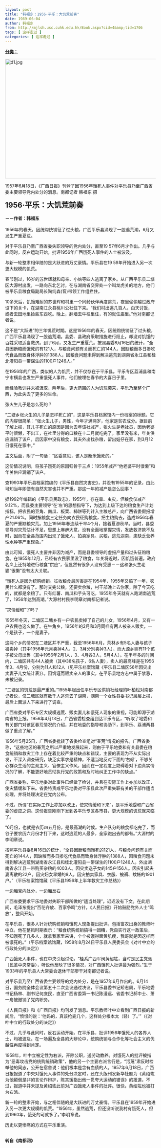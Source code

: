 ```yaml
---
layout: post
title: "韩福东：1956·平乐：大饥荒前奏"
date: 1989-06-04
author: 韩福东
from: http://mjlsh.usc.cuhk.edu.hk/Book.aspx?cid=4&amp;tid=1706
tags: [ 这样走过 ]
categories: [ 这样走过 ]
---
```


<div style="margin: 15px 10px 10px 0px;">
<div>
<span id="ctl00_ContentPlaceHolder1_chapter1_SubjectLabel" style="font-weight:bold;text-decoration:underline;">
   分类：
  </span>
</div>
<p>
<img align="top" alt="d1.jpg" border="0" height="391" src="https://i.imgur.com/2o5xQNC.jpg" width="590"/>
</p>
<p>
  1957年6月18日，《广西日报》刊登了因1956年饿死人事件对平乐县乃至广西省委主要领导党内处分的消息。南都记者 韩福东 摄
 </p>
<p>
<strong>
<font size="5">
    1956·平乐：大饥荒前奏
    <br/>
</font>
<br/>
   －－作者：韩福东
   <br/>
</strong>
<br/>
  1956年的春天，因统购统销征了过头粮，广西平乐县涌现了一股逃荒潮，6月又发生严重夏荒。
 </p>
<p>
  对于平乐县乃至广西省委失职领导的党内处分，直至19 57年6月才作出。几乎与此同时，反右运动开始，批评1956年广西饿死人事件的人士被波及。
 </p>
<p>
  与新一轮整肃相伴随的是大跃进的万丈豪情。平乐县在19 59年开始进入另一次更大规模的饥荒。
 </p>
<p>
  春节刚过，16岁的苏世辉就和母亲、小姑等四人逃离了家乡。从广西平乐县二塘区大源村出发，一路向东北乞讨，在与湖南省交界处一个叫龙虎关的地方，他们被平乐县粮食局副局长陶纯森(音)带领工作组拦住。
 </p>
<p>
  10多天后，饥饿难耐的苏世辉和村里一个同龄伙伴再度逃荒，夜里偷偷越过政府设下的关卡，在湖南江永县桃川公社住下来。“我们村出逃几百人。白天讨饭，或者去田地里捡些东西吃。晚上，翻墙去牛栏里住，有的就住庙里。”他对南都记者说。
 </p>
<p>
  这不是“大跃进”的三年饥荒时期。这是1956年的春天，因统购统销征了过头粮，广西平乐县涌现了一股逃荒潮。县委、县政府采取措施进行阻止，却没对饥馑的百姓采取适当救济。到了6月，又发生严重夏荒。按照县委8月16日的统计，“全县因断粮而饿死的有121人，与粮食问题有关而死亡的144人，因缺粮而多日掺吃代食品而致身体浮肿的1388人，因粮食问题未得到解决逃荒到湖南省永江县和桂北灌阳县一带谋生的1100户1246人。”
 </p>
<p>
  在1956年的广西，类似的人为饥荒，并不仅存在于平乐县。平乐专区荔浦县和南宁市横县也发生严重饿死人事件，他们被埋在春节的大喜日子里。
 </p>
<p>
  而经验教训并未被汲取，两年后，更大范围的人为饥荒袭来，平乐乃至整个广西，为此失去了更多的生命。
 </p>
<p>
  张火生儿子是怎么死的？
 </p>
<p>
  “二塘乡张火生的儿子是怎样死亡的”，这是平乐县档案馆内一份档案的标题。它的内容很简单：“张火生儿子，男性，今年才满两岁，他家是贫农成分。据目前了解上报，其儿子死亡的原因是因为去年该社减产，张火生是老社员，因他老婆平时很懒，不出工，在社里分得的口粮在十二月就吃完了，家里没有米，年关供应漏销了该户，后因家中没有粮食，其夫外出找杂粮，留出娃仔在家，到3月12日饿死在家中。”
 </p>
<p>
  主文后面，附了一句话：“区委意见，该人是断米饿死的。”
 </p>
<p>
  这份情况说明，将孩子饿死的原因归咎于三点：1955年减产“他老婆平时很懒”和年关供应漏销了该户。
 </p>
<p>
  查1990年平乐县档案馆编的《平乐县自然灾害史》，并没有1955年的记录，由此可知当年即便有自然灾害也并不严重。那这一年的减产是怎么回事？
 </p>
<p>
  据1992年编辑的《平乐县民政志》，1955年，存在旱、虫灾，但粮食仅减产9.12%，而县委主要领导“在‘左’的思想指导下，为达到上级下达的粮食生产计划指标，把农民的豆角、南瓜、板栗、柿饼等列计入主粮总产，向广西省委假报增产21.06%。同时按粮食三定任务向农民征购粮食，把主粮购去，造成1956年春夏的严重缺粮灾荒。加上1956年春连续干旱4个月，接着夏涝秋旱。当时，县委领导对灾荒估计不足，思想上麻痹大意，没有全面地掌握灾情，发放救济款不及时，因而在全县范围内出现了饿死人、拍卖家具、买粮，逃荒湖南，患缺乏营养性水肿等严重现象。”
 </p>
<p>
  由此可知，饿死人主要并非因为减产，而是县委领导的虚报产量和过头征购粮食。在1955年12月，已经有农民家里没了粮食，年关将近时，因饥饿普遍，政府名义上还特地进行粮食“供应”，但显然有很多人没有受惠－－这和张火生老婆“很懒”没有太大关联。
 </p>
<p>
  “饿死人是因为统购统销。征收粮食最厉害是在1954年，1955年又搞了一年，农民什么都没有了。那时交完公粮，还要卖余粮，村干部晚上去你家，除了今天吃的，就都是余粮了。只有红薯、南瓜和芋头可吃，1955年冬天就有人跑湖南逃荒了，1956年达到高潮。”大源村村民李明章对南都记者说。
 </p>
<p>
  “灾情缓和”了吗？
 </p>
<p>
  1955年冬天，二塘区二塘乡有一户农民卖掉了自己的儿女，1956年4月，又有一户农民也这么做了。在牛角乡，1956年的2月和3月同样有两人被亲人贩卖，一个是孩子，一个是妻子。
 </p>
<p>
  这两个乡的情况在二塘区并不严重，截至1956年6月，茶林乡有5名人妻与孩子被卖掉（其中1956年元月卖掉4人，2、3月分别卖掉3人），而大源乡则有11个孩子被父母出售（其中1956年2月1人，3、4月各3人，5月4人）。在半年多的时间内，二塘区共有44人被卖（其中38名孩子，6名人妻），卖人的最高峰是在1956年3、4月份，分别为11人和12人（见平乐档案馆藏《平乐县二塘区56年因灾出卖妻子儿女统计表》）。因饥馑而贩卖亲人的事实，在平乐县地方志中属于禁忌，未被记录。
 </p>
<p>
  “二塘区的饥荒是最严重的。”1955年起出任平乐专区供销社经理的叶柏松对南都记者说，仅二塘区就有数千人逃荒去了湖南，湖南一个女性县委书记层层上报，最后上面派人下来进行了调查。
 </p>
<p>
  广西省委对平乐专区大规模逃荒、贩卖妻儿和饿死人现象的重视，可能即源于湖南省的上报。1956年4月13日，广西省委检查组到达平乐专区，“听取了地委和有关部门对该区春荒情况的介绍，并在地委的指导和协助下，到平乐、荔浦两县做了重点了解。”
 </p>
<p>
  1956年5月25日，广西省委批转了省委检查组对“春荒”情况的报告。广西省委称，“这些地区的春荒之所以严重地发展起来，则由于平乐地委和有关县委在粮食统销和救灾工作上存在着比较严重的缺点和错误，主要的表现为不从实际出发，不深入调查研究，缺乏实事求是精神，不适当地反对下面的‘右倾’，不够关心群众生活的主观主义、官僚主义作风，因而在一定程度上妨碍着对下边真实情况的了解，不能更好地贯彻执行党的政策和及时地纠正工作中的缺点。”
 </p>
<p>
  广西省委称，平乐地委对此事件已经做了检讨，并且在实际工作上亦加以改正，使灾情缓和下来。省委特责成平乐地委对平乐县此次严重失职有关的干部作适当处理，并将处理决定在党内公布。
 </p>
<p>
  不过，所谓“在实际工作上亦加以改正，使灾情缓和下来”，是平乐地委和广西省委的虚应之词。这份报告刚刚下发到各平乐专区各市县，更大规模的饥荒就来临了。
 </p>
<p>
  “6月份，也就是农历四五月份，是最高潮的时候。生产队分的粮食都吃完了，而谷子要农历六月份才打下来，这时逃荒的人最多，全家跑出去的都有。”大源村的李明章说。
 </p>
<p>
  按照平乐县委8月16日的统计，“全县因断粮而饿死的121人，与粮食问题有关而死亡的144人，因缺粮而多日掺吃代食品而致身体浮肿的1388人，因粮食问题未得到解决逃荒到湖南省永江县和桂北灌阳县一带谋生的1100户1246人。外出湖南省永江县一带购买杂粮的4003人。因灾卖送子女的145户156人。因灾引起夫妻离散的22户。因灾妇女早婚的8人。因灾拍卖家具、衣服、被褥、蚊帐的1901户。”（平乐档案馆馆藏《平乐县1956年上半年救灾工作总结》）
 </p>
<p>
  一边厢党内处分，一边厢反右
 </p>
<p>
  广西省委要求平乐地委对失职干部所做的“适当处理”，迟迟没有下文。在此期间，毛泽东提出“百花齐放、百家争鸣”方针，《人民日报》开始鼓励党外人士“鸣放”，整风开始。
 </p>
<p>
  在平乐县，很多人针对统购统销和饿死人现象提出批评。包括富农出身的教师叶中立，他在整风时期表示：“粮食统购统销搞得一团糟，党自实行这一政策后，不知饿死了几多人，就拿我家里来讲，个个被饿得面黄肌瘦，我哥就是因这样而被饿死的。”（平乐档案馆馆藏，1958年8月24日平乐县人民委员会《对叶中立的行政处分的决定》）
 </p>
<p>
  广西饿死人事件，也在中央引起讨论。“桂系广西军阀黄绍竑，当时是民主党派（民革中央常委），听说他反映了很多情况，对广西饿死人批评最为强烈。”生于1933年的平乐县人大常委会退休干部廖干对南都记者说。
 </p>
<p>
  对平乐县乃至广西省委主要领导的党内处分，是在1957年6月作出的。6月14日，国务院全体会议第五十二次会议通过决议，平乐县委书记矫志周，平乐地委书记杨林、副书记何庶民，直至广西省委第一书记陈漫远、省委书记郝中士、萧一舟被撤销了党内职务。
 </p>
<p>
  《人民日报》和《广西日报》均刊发了消息。平乐教师叶中立看到广西日报的新闻后，“愤恨的说：‘他妈的，真该枪毙几个，这样处分根本太（轻）了。’”（《对叶中立的行政处分的决定》）
 </p>
<p>
  不过，几乎与此同时，反右运动开始。在平乐县，批评1956年饿死人的各界人士，均被波及。在一场遍及全县的大辩论中，统购统销与合作化等社会主义的优越性再度得到肯定。
 </p>
<p>
  1958年，叶中立被定性为右派，开除公职，送劳动教养。对饿死人的批评被指为“恶毒攻击党的统购统销政策”，他的另一个主要右派言行是，“污蔑”肃反时检举他的同志，公开在宿舍说：他们根本是含有血债的人。1957年6月18日，广西日报报道了中央对饿死人事件的处分决定时，还在头版刊发新华社题为《黄绍竑为他颠倒是非的言论作辩护，陈其瑗指出他一贯夸大运动的错误》的报道，不过，报道中并未提及黄绍竑此前对广西饿死人事件的批评。很快，黄绍竑也被打为右派。
 </p>
<p>
  新一轮的整肃开始，与之相伴随的是大跃进的万丈豪情。平乐县在1959年开始进入另一次更大规模的饥荒。“1956年，虽然逃荒，但还没听说我村有饿死人，但到1960年，饿死的可就多了。”李明章说。
 </p>
<p>
  历史以更惨痛的方式在平乐重演。
 </p>
<p>
<br/>
<strong>
   转自《南都网》
  </strong>
</p>
</div>
